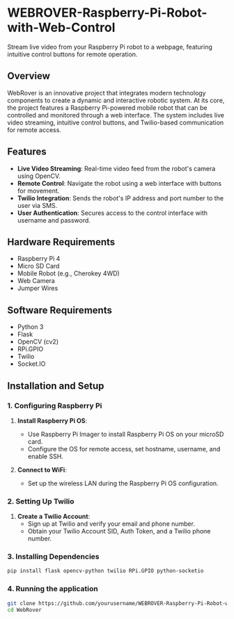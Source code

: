 # WEBROVER-Raspberry-Pi-Robot-with-Web-Control
Stream live video from your Raspberry Pi robot to a webpage, featuring intuitive control buttons for remote operation.

## Overview
WebRover is an innovative project that integrates modern technology components to create a dynamic and interactive robotic system. At its core, the project features a Raspberry Pi-powered mobile robot that can be controlled and monitored through a web interface. The system includes live video streaming, intuitive control buttons, and Twilio-based communication for remote access.

## Features
- **Live Video Streaming**: Real-time video feed from the robot's camera using OpenCV.
- **Remote Control**: Navigate the robot using a web interface with buttons for movement.
- **Twilio Integration**: Sends the robot's IP address and port number to the user via SMS.
- **User Authentication**: Secures access to the control interface with username and password.

## Hardware Requirements
- Raspberry Pi 4
- Micro SD Card
- Mobile Robot (e.g., Cherokey 4WD)
- Web Camera
- Jumper Wires

## Software Requirements
- Python 3
- Flask
- OpenCV (cv2)
- RPi.GPIO
- Twilio
- Socket.IO

## Installation and Setup

### 1. Configuring Raspberry Pi
1. **Install Raspberry Pi OS**:
   - Use Raspberry Pi Imager to install Raspberry Pi OS on your microSD card.
   - Configure the OS for remote access, set hostname, username, and enable SSH.

2. **Connect to WiFi**:
   - Set up the wireless LAN during the Raspberry Pi OS configuration.

### 2. Setting Up Twilio
1. **Create a Twilio Account**:
   - Sign up at Twilio and verify your email and phone number.
   - Obtain your Twilio Account SID, Auth Token, and a Twilio phone number.

### 3. Installing Dependencies
```bash
pip install flask opencv-python twilio RPi.GPIO python-socketio
```
### 4. Running the application
```bash
git clone https://github.com/yourusername/WEBROVER-Raspberry-Pi-Robot-with-Web-Control.git
cd WebRover
```

